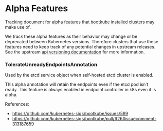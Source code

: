 # Alpha Features

Tracking document for alpha features that bootkube installed clusters may make use of.

We track these alpha features as their behavior may change or be deprecated between Kubernetes versions.
Therefore clusters that use these features need to keep track of any potential changes in upstream releases.
See the upstream [api versioning documentation](https://github.com/kubernetes/community/blob/master/contributors/devel/sig-architecture/api_changes.md#alpha-beta-and-stable-versions) for more information.


### TolerateUnreadyEndpointsAnnotation

Used by the etcd service object when self-hosted etcd cluster is enabled.

This alpha annotation will retain the endpoints even if the etcd pod isn't ready.
This feature is always enabled in endpoint controller in k8s even it is alpha.

References:
- https://github.com/kubernetes-sigs/bootkube/issues/599
- https://github.com/kubernetes-sigs/bootkube/pull/626#issuecomment-313187659
